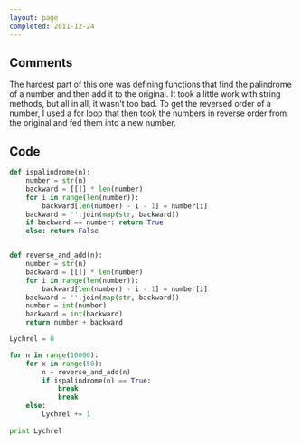 ```yaml
---
layout: page
completed: 2011-12-24
---
```


## Comments

The hardest part of this one was defining functions that find the palindrome of
a number and then add it to the original. It took a little work with string
methods, but all in all, it wasn't too bad. To get the reversed order of a
number, I used a for loop that then took the numbers in reverse order from the
original and fed them into a new number.

## Code

```python
def ispalindrome(n):
	number = str(n)
	backward = [[]] * len(number)
	for i in range(len(number)):
		backward[len(number) - i - 1] = number[i]
	backward = ''.join(map(str, backward))
	if backward == number: return True
	else: return False


def reverse_and_add(n):
	number = str(n)
	backward = [[]] * len(number)
	for i in range(len(number)):
		backward[len(number) - i - 1] = number[i]
	backward = ''.join(map(str, backward))
	number = int(number)
	backward = int(backward)
	return number + backward

Lychrel = 0

for n in range(10000):
	for x in range(50):
		n = reverse_and_add(n)
		if ispalindrome(n) == True:
			break
			break
	else:
		Lychrel += 1
		
print Lychrel
```

